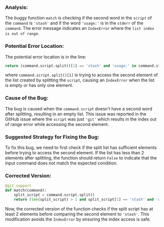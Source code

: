 ### Analysis:
The buggy function `match` is checking if the second word in the `script` of the `command` is `'stash'` and if the word `'usage:'` is in the `stderr` of the `command`. The error message indicates an `IndexError` where the `list index is out of range`.

### Potential Error Location:
The potential error location is in the line:
```python
return (command.script.split()[1] == 'stash' and 'usage:' in command.stderr)
```
where `command.script.split()[1]` is trying to access the second element of the list created by splitting the `script`, causing an `IndexError` when the list is empty or has only one element.

### Cause of the Bug:
The bug is caused when the `command.script` doesn't have a second word after splitting, resulting in an empty list. This issue was reported in the GitHub issue where the `script` was just `'git'` which results in the index out of range error while accessing the second element.

### Suggested Strategy for Fixing the Bug:
To fix this bug, we need to first check if the split list has sufficient elements before trying to access the second element. If the list has less than 2 elements after splitting, the function should return `False` to indicate that the input command does not match the expected condition.

### Corrected Version:
```python
@git_support
def match(command):
    split_script = command.script.split()
    return (len(split_script) > 1 and split_script[1] == 'stash' and 'usage:' in command.stderr)
``` 

Now, the corrected version of the function checks if the split script has at least 2 elements before comparing the second element to `'stash'`. This modification avoids the `IndexError` by ensuring the index access is safe.